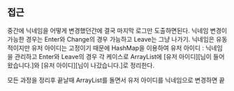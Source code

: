 ## 접근
중간에 닉네임을 어떻게 변경했던간에 결국 마지막 로그만 도출하면된다.
닉네임 변경이 가능한 경우는 Enter와 Change의 경우 가능하고 Leave는 그냥 나가기.
닉네임은 유동적이지만 유저 아이디는 고정이기 때문에 HashMap을 이용하여 유저 아이디 : 닉네임을 관리하고 
Enter와 Leave의 경우 각 케이스로 ArrayList에 [유저 아이디][님이 들어왔습니다.]와 [유저 아이디][님이 나갔습니다.]로 정리한다.

모든 과정을 정리후 끝날때 ArrayList를 돌면서 유저 아이디를 닉네임으로 변경하면 끝

